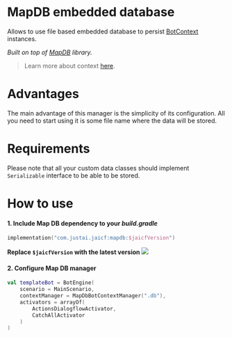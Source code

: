 # MapDB embedded database

Allows to use file based embedded database to persist [BotContext](https://github.com/just-ai/jaicf-kotlin/blob/master/core/src/main/kotlin/com/justai/jaicf/context/BotContext.kt) instances.

_Built on top of [MapDB](https://github.com/jankotek/mapdb) library._

> Learn more about context [here](https://github.com/just-ai/jaicf-kotlin/wiki/context).

# Advantages

The main advantage of this manager is the simplicity of its configuration.
All you need to start using it is some file name where the data will be stored.

# Requirements

Please note that all your custom data classes should implement `Serializable` interface to be able to be stored.

# How to use

#### 1. Include Map DB dependency to your _build.gradle_

```kotlin
implementation("com.justai.jaicf:mapdb:$jaicfVersion")
```

**Replace `$jaicfVersion` with the latest version ![](https://img.shields.io/github/v/release/just-ai/jaicf-kotlin?color=%23000&label=&style=flat-square)**

#### 2. Configure Map DB manager

```kotlin
val templateBot = BotEngine(
    scenario = MainScenario,
    contextManager = MapDbBotContextManager(".db"),
    activators = arrayOf(
        ActionsDialogflowActivator,
        CatchAllActivator
    )
)
```
